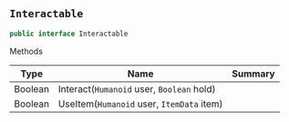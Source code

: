 ## `Interactable`

```csharp
public interface Interactable

```

Methods

| Type | Name | Summary | 
| --- | --- | --- | 
| Boolean | Interact(`Humanoid` user, `Boolean` hold) |  | 
| Boolean | UseItem(`Humanoid` user, `ItemData` item) |  | 


